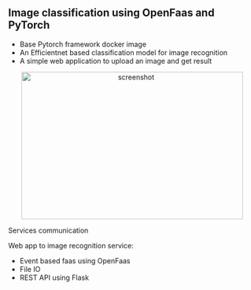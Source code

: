 ## Image classification using OpenFaas and PyTorch

- Base Pytorch framework docker image
- An Efficientnet based classification model for image recognition
- A simple web application to upload an image and get result

<p align="center">
  <img src=http://imgur.com/on0ebtc.png alt="screenshot" height="300" width="450">
</p>
Services communication

Web app to image recognition service:
- Event based faas using OpenFaas
- File IO
- REST API using Flask

